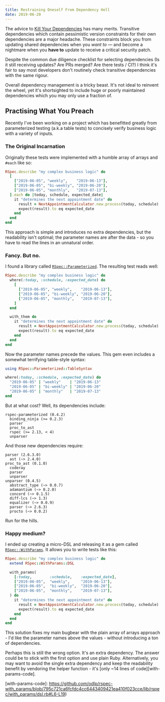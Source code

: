 ```yaml
---
title: Restraining Oneself From Dependency Hell
date: 2019-06-20
---
```


The advice to [Kill Your Dependencies][kyd] has many merits. Transitive
dependencies which contain pessimistic version constraints for their own
dependencies are a major headache. These constraints block you from updating
shared dependencies when you *want to* — and become a nightmare when you **have
to** update to receive a critical security patch.

[kyd]: http://www.mikeperham.com/2016/02/09/kill-your-dependencies/

Despite the common due diligence checklist for selecting dependencies (Is it
still receiving updates? Are PRs merged? Are there tests / CI?) I think it's
fair to say most developers don't routinely check transitive dependencies with
the same rigour.

Overall dependency management is a tricky beast. It's not ideal to reinvent the
wheel, yet it's shortsighted to include huge or poorly maintained dependencies
which you may only use a fraction of.

## Practising What You Preach

Recently I've been working on a project which has benefitted greatly from
parameterized testing (a.k.a table tests) to concisely verify business logic
with a variety of inputs.

### The Original Incarnation

Originally these tests were implemented with a humble array of arrays and
`#each` like so:

```ruby
RSpec.describe "my complex business logic" do
  [
    ["2019-06-05", "weekly",    "2019-06-13"],
    ["2019-06-05", "bi-weekly", "2019-06-20"],
    ["2019-06-05", "monthly",   "2019-07-13"],
  ].each do |today, schedule, expected_date|
    it "determines the next appointment date" do
      result = NextAppointmentCalculator.new.process(today, schedule)
      expect(result).to eq expected_date
    end
  end
end
```

This approach is simple and introduces no extra dependencies, but the
readability isn't optimal; the parameter names are after the data - so you have
to read the lines in an unnatural order.

### Fancy. But no.

I found a library called [`RSpec::Parameterized`][rspec-parameterized]. The
resulting test reads well:

[rspec-parameterized]: https://github.com/tomykaira/rspec-parameterized

```ruby
RSpec.describe "my complex business logic" do
  where(:today, :schedule, :expected_date) do
    [
      ["2019-06-05", "weekly",    "2019-06-13"],
      ["2019-06-05", "bi-weekly", "2019-06-20"],
      ["2019-06-05", "monthly",   "2019-07-13"],
    ]
  end

  with_them do
    it "determines the next appointment date" do
      result = NextAppointmentCalculator.new.process(today, schedule)
      expect(result).to eq expected_date
    end
  end
end
```

Now the parameter names precede the values. This gem even includes a somewhat
terrifying table-style syntax:

```ruby
using RSpec::Parameterized::TableSyntax

where(:today, :schedule, :expected_date) do
  "2019-06-05" | "weekly"    | "2019-06-13"
  "2019-06-05" | "bi-weekly" | "2019-06-20"
  "2019-06-05" | "monthly"   | "2019-07-13"
end
```

But at what cost? Well, its dependencies include:

```
rspec-parameterized (0.4.2)
  binding_ninja (>= 0.2.3)
  parser
  proc_to_ast
  rspec (>= 2.13, < 4)
  unparser
```

And those new dependencies require:

```
parser (2.6.3.0)
  ast (~> 2.4.0)
proc_to_ast (0.1.0)
  coderay
  parser
  unparser
unparser (0.4.5)
  abstract_type (~> 0.0.7)
  adamantium (~> 0.2.0)
  concord (~> 0.1.5)
  diff-lcs (~> 1.3)
  equalizer (~> 0.0.9)
  parser (~> 2.6.3)
  procto (~> 0.0.2)
```

Run for the hills.

### Happy medium?

I ended up creating a micro-DSL and releasing it as a gem called
[`RSpec::WithParams`][rspec-with-params]. It allows you to write tests like
this:

[rspec-with-params]: https://github.com/odlp/rspec-with_params

```ruby
RSpec.describe "my complex business logic" do
  extend RSpec::WithParams::DSL

  with_params(
    [:today,        :schedule,    :expected_date],
    ["2019-06-05",  "weekly",     "2019-06-13"],
    ["2019-06-05",  "bi-weekly",  "2019-06-20"],
    ["2019-06-05",  "monthly",    "2019-07-13"],
  ) do
    it "determines the next appointment date" do
      result = NextAppointmentCalculator.new.process(today, schedule)
      expect(result).to eq expected_date
    end
  end
end
```

This solution fixes my main bugbear with the plain array of arrays approach -
I'd like the parameter names above the values - without introducing a ton of
dependencies.

Perhaps this is still the wrong option. It's an extra dependency. The answer could
be to stick with the first option and use plain Ruby. Alternatively, you may
want to avoid the single extra dependency and keep the readability benefit by
vendoring the helper function - it's [only ~14 lines of code][with-params-code].

[with-params-code]: https://github.com/odlp/rspec-with_params/blob/795c721ca6fcfdc4cc6443409421ea410f023cce/lib/rspec/with_params/dsl.rb#L6-L19)
